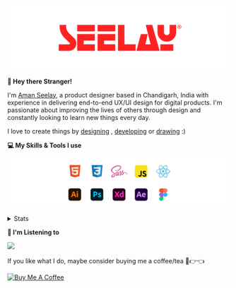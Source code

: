 [![banner](./images/seelay.svg)](https://www.seelay.in)

**👋 Hey there Stranger!**

I'm [Aman Seelay](https://www.seelay.in), a product designer based in Chandigarh, India with experience in delivering end-to-end UX/UI design for digital products. I'm passionate about improving the lives of others through design and constantly looking to learn new things every day.

I love to create things by [designing](https://www.seelay.in/#work) , [developing](https://www.seelay.in/#projects) or [drawing](https://art.seelay.in) :)

**💻 My Skills & Tools I use**

[![banner](./images/skills&tools.svg)](https://www.seelay.in/about)

<details>
  <summary>Stats</summary>

---

<!--START_SECTION:waka-->
![Profile Views](http://img.shields.io/badge/Profile%20Views-2-blue)

**🐱 My GitHub Data** 

> 📦 614.2 kB Used in GitHub's Storage 
 > 
> 🏆 711 Contributions in the Year 2023
 > 
> 💼 Opted to Hire
 > 
> 📜 1 Public Repository 
 > 
> 🔑 42 Private Repository 
 > 
**I'm a Night 🦉** 

```text
🌞 Morning                308 commits         ████░░░░░░░░░░░░░░░░░░░░░   16.77 % 
🌆 Daytime                298 commits         ████░░░░░░░░░░░░░░░░░░░░░   16.22 % 
🌃 Evening                575 commits         ████████░░░░░░░░░░░░░░░░░   31.30 % 
🌙 Night                  656 commits         █████████░░░░░░░░░░░░░░░░   35.71 % 
```
📅 **I'm Most Productive on Sunday** 

```text
Monday                   222 commits         ███░░░░░░░░░░░░░░░░░░░░░░   12.08 % 
Tuesday                  295 commits         ████░░░░░░░░░░░░░░░░░░░░░   16.06 % 
Wednesday                160 commits         ██░░░░░░░░░░░░░░░░░░░░░░░   08.71 % 
Thursday                 323 commits         ████░░░░░░░░░░░░░░░░░░░░░   17.58 % 
Friday                   211 commits         ███░░░░░░░░░░░░░░░░░░░░░░   11.49 % 
Saturday                 292 commits         ████░░░░░░░░░░░░░░░░░░░░░   15.90 % 
Sunday                   334 commits         █████░░░░░░░░░░░░░░░░░░░░   18.18 % 
```


📊 **This Week I Spent My Time On** 

```text
🕑︎ Time Zone: Asia/Kolkata

💬 Programming Languages: 
Other                    10 hrs              ████████████████████░░░░░   78.76 % 
JavaScript               1 hr 40 mins        ███░░░░░░░░░░░░░░░░░░░░░░   13.24 % 
SCSS                     32 mins             █░░░░░░░░░░░░░░░░░░░░░░░░   04.32 % 
Markdown                 24 mins             █░░░░░░░░░░░░░░░░░░░░░░░░   03.15 % 
JSON                     2 mins              ░░░░░░░░░░░░░░░░░░░░░░░░░   00.29 % 

🔥 Editors: 
Chrome                   5 hrs 50 mins       ████████████░░░░░░░░░░░░░   46.01 % 
Edge                     4 hrs 9 mins        ████████░░░░░░░░░░░░░░░░░   32.75 % 
VS Code                  2 hrs 41 mins       █████░░░░░░░░░░░░░░░░░░░░   21.25 % 

💻 Operating System: 
Windows                  12 hrs 42 mins      █████████████████████████   100.00 % 
```

**I Mostly Code in JavaScript** 

```text
JavaScript               27 repos            ███████████████░░░░░░░░░░   61.36 % 
TypeScript               13 repos            ███████░░░░░░░░░░░░░░░░░░   29.55 % 
Java                     3 repos             ██░░░░░░░░░░░░░░░░░░░░░░░   06.82 % 
HTML                     1 repo              █░░░░░░░░░░░░░░░░░░░░░░░░   02.27 % 
```




 Last Updated on 13/12/2023 06:39:16 UTC
<!--END_SECTION:waka-->

---

 </details>

**🎵 I'm Listening to**

<object data="https://now-play.vercel.app/api/generate?uid=7a17a86e-d6b7-43b5-8d9c-1d6dae42a779" >

  <img src="https://now-play.vercel.app/api/generate?uid=7a17a86e-d6b7-43b5-8d9c-1d6dae42a779" />

</object>

If you like what I do, maybe consider buying me a coffee/tea 🥺👉👈

<a href="https://www.buymeacoffee.com/seelay" target="_blank"><img src="https://cdn.buymeacoffee.com/buttons/v2/default-red.png" alt="Buy Me A Coffee" width="150" ></a>
